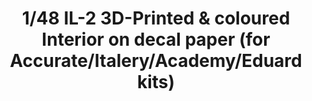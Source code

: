 ---
layout: product
title: "1/48 IL-2 3D-Printed & coloured Interior on decal paper (for Accurate/Italery/Academy/Eduard kits)"
price: "1300" 
desc: "3D Dekal"
img_path: "/assets/img/QD48010.webp"
brand: "Quinta Studio"
available: false
special_offer: false
new: false
soon: false
cat: "010000"
subcat: "016000"
subsubcat: "0N/A"
sifra: "QD48010"
popular: false
spec: false
---